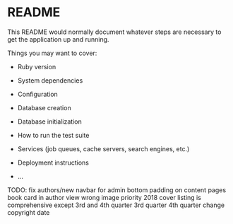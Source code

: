 # README

This README would normally document whatever steps are necessary to get the
application up and running.

Things you may want to cover:

* Ruby version

* System dependencies

* Configuration

* Database creation

* Database initialization

* How to run the test suite

* Services (job queues, cache servers, search engines, etc.)

* Deployment instructions

* ...

TODO: fix authors/new 
navbar for admin 
bottom padding on content pages 
book card in author view wrong image priority
2018 cover listing is comprehensive except 3rd and 4th quarter
3rd quarter 
4th quarter
change copyright date 